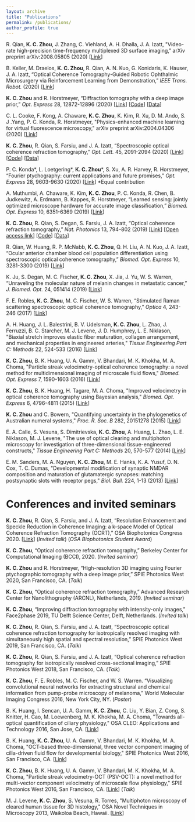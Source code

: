 ```yaml
---
layout: archive
title: "Publications"
permalink: /publications/
author_profile: true
---
```

R. Qian, **K. C. Zhou**, J. Zhang, C. Viehland, A. H. Dhalla, J. A. Izatt, "Video-rate high-precision time-frequency multiplexed 3D surface imaging," arXiv preprint arXiv:2008.05805 (2020) [[Link](https://arxiv.org/abs/2008.05805)]

B. Keller, M. Draelos, **K. C. Zhou**, R. Qian, A. N. Kuo, G. Konidaris, K. Hauser, J. A. Izatt, “Optical Coherence Tomography-Guided Robotic Ophthalmic Microsurgery via Reinforcement Learning from Demonstration,” *IEEE Trans. Robot.* (2020) [[Link](https://ieeexplore.ieee.org/abstract/document/9069310)]

**K. C. Zhou** and R. Horstmeyer, “Diffraction tomography with a deep image prior,” *Opt. Express* 28, 12872-12896 (2020) [[Link](https://www.osapublishing.org/oe/abstract.cfm?uri=oe-28-9-12872)] [[Code](https://github.com/kevinczhou/deep-prior-diffraction-tomography)] [[Data](https://figshare.com/articles/Diffraction_tomography_with_a_deep_image_prior_-_raw_data/12081708)]

C. L. Cooke, F. Kong, A. Chaware, **K. C. Zhou**, K. Kim, R. Xu, D. M. Ando, S. J .Yang, P. C. Konda, R. Horstmeyer, "Physics-enhanced machine learning for virtual fluorescence microscopy," arXiv preprint arXiv:2004.04306 (2020) [[Link](https://arxiv.org/abs/2004.04306)]

**K. C. Zhou**, R. Qian, S. Farsiu, and J. A. Izatt, “Spectroscopic optical coherence refraction tomography,” *Opt. Lett.* 45, 2091-2094 (2020) [[Link](https://www.osapublishing.org/ol/abstract.cfm?uri=ol-45-7-2091)] [[Code](https://osapublishing.figshare.com/articles/Spectral_fitting_code_for_SOCT_and_SOCRT/11931228)] [[Data](https://osapublishing.figshare.com/articles/Raw_spectra_of_polystyrene_beads_from_SOCT_and_SOCRT/11931225)]

P. C. Konda\*, L. Loetgering\*, **K. C. Zhou**\*, S. Xu, A. R. Harvey, R. Horstmeyer, “Fourier ptychography: current applications and future promises,” *Opt. Express* 28, 9603-9630 (2020)  [[Link](https://www.osapublishing.org/oe/abstract.cfm?uri=oe-28-7-9603)] \*Equal contribution

A. Muthumbi, A. Chaware, K. Kim, **K. C. Zhou**, P. C. Konda, R. Chen, B. Judkewitz, A. Erdmann, B. Kappes, R. Horstmeyer, “Learned sensing: jointly optimized microscope hardware for accurate image classification,” *Biomed. Opt. Express* 10, 6351-6369 (2019) [[Link](https://www.osapublishing.org/boe/abstract.cfm?uri=boe-10-12-6351)]

**K. C. Zhou**, R. Qian, S. Degan, S. Farsiu, J. A. Izatt, “Optical coherence refraction tomography,” *Nat. Photonics* 13, 794–802 (2019) [[Link](https://www.nature.com/articles/s41566-019-0508-1)]  [[Open access link](https://rdcu.be/bO6eQ)] [[Code](https://github.com/kevinczhou/optical-coherence-refraction-tomography)] [[Data](https://figshare.com/articles/Biological_datasets_for_optical_coherence_refraction_tomography_OCRT_/8297138)]

R. Qian, W. Huang, R. P. McNabb, **K. C. Zhou**, Q. H. Liu, A. N. Kuo, J. A. Izatt, “Ocular anterior chamber blood cell population differentiation using spectroscopic optical coherence tomography,” *Biomed. Opt. Express* 10, 3281-3300 (2019) [[Link](https://www.osapublishing.org/boe/abstract.cfm?uri=boe-10-7-3281)]

K. Ju, S. Degan, M. C. Fischer, **K. C. Zhou**, X. Jia, J. Yu, W. S. Warren, “Unraveling the molecular nature of melanin changes in metastatic cancer,” *J. Biomed. Opt.* 24, 051414 (2019) [[Link](https://doi.org/10.1117/1.JBO.24.5.051414)]

F. E. Robles, **K. C. Zhou**, M. C. Fischer, W. S. Warren, “Stimulated Raman scattering spectroscopic optical coherence tomography,” *Optica* 4, 243-246 (2017) [[Link](https://www.osapublishing.org/optica/abstract.cfm?uri=optica-4-2-243)]

A. H. Huang, J. L. Balestrini, B. V. Udelsman, **K. C. Zhou**, L. Zhao, J. Ferruzzi, B. C. Starcher, M. J. Levene, J. D. Humphrey, L. E. Niklason, "Biaxial stretch improves elastic fiber maturation, collagen arrangement, and mechanical properties in engineered arteries," *Tissue Engineering Part C: Methods* 22, 524-533 (2016) [[Link](https://www.liebertpub.com/doi/abs/10.1089/ten.TEC.2015.0309)]

**K. C. Zhou**, B. K. Huang, U. A. Gamm, V. Bhandari, M. K. Khokha, M. A. Choma, "Particle streak velocimetry-optical coherence tomography: a novel method for multidimensional imaging of microscale fluid flows," *Biomed. Opt. Express* 7, 1590-1603 (2016)  [[Link](https://www.osapublishing.org/boe/abstract.cfm?uri=boe-7-4-1590)]

**K. C. Zhou**, B. K. Huang, H. Tagare, M. A. Choma, "Improved velocimetry in optical coherence tomography using Bayesian analysis," *Biomed. Opt. Express* 6, 4796-4811 (2015)  [[Link](https://www.osapublishing.org/boe/abstract.cfm?uri=boe-6-12-4796)]

**K. C. Zhou** and C. Bowern, "Quantifying uncertainty in the phylogenetics of Australian numeral systems," *Proc. R. Soc. B* 282, 20151278 (2015) [[Link](https://royalsocietypublishing.org/doi/full/10.1098/rspb.2015.1278)]

E. A. Calle, S. Vesuna, S. Dimitrievska, **K. C. Zhou**, A. Huang, L. Zhao, L. E. Niklason, M. J. Levene, "The use of optical clearing and multiphoton microscopy for investigation of three-dimensional tissue-engineered constructs," *Tissue Engineering Part C: Methods* 20, 570-577 (2014) [[Link](https://www.liebertpub.com/doi/abs/10.1089/ten.tec.2013.0538)]

E. M. Sanders, M. A. Nguyen, **K. C. Zhou**, M. E. Hanks, K. A. Yusuf, D. N. Cox, T. C. Dumas, "Developmental modification of synaptic NMDAR composition and maturation of glutamatergic synapses: matching postsynaptic slots with receptor pegs," *Biol. Bull.* 224, 1-13 (2013) [[Link](https://www.journals.uchicago.edu/doi/abs/10.1086/BBLv224n1p1)]

# Conferences and invited seminars
**K. C. Zhou**, R. Qian, S. Farsiu, and J. A. Izatt, “Resolution Enhancement and Speckle Reduction in Coherence Imaging: a k-space Model of Optical Coherence Refraction Tomography (OCRT),” OSA Biophotonics Congress 2020. [[Link](https://www.osapublishing.org/abstract.cfm?uri=OCT-2020-OTu1E.2)] (*Invited talk*) (*OSA Biophotonics Student Award*)

**K. C. Zhou**, “Optical coherence refraction tomography,” Berkeley Center for Computational Imaging (BCCI), 2020. (*Invited seminar*)

**K. C. Zhou** and R. Horstmeyer, “High-resolution 3D imaging using Fourier ptychographic tomography with a deep image prior,” SPIE Photonics West 2020, San Francisco, CA. (*Talk*)

**K. C. Zhou**, “Optical coherence refraction tomography,” Advanced Research Center for Nanolithography (ARCNL), Netherlands, 2019. (*Invited seminar*)

**K. C. Zhou**, “Improving diffraction tomography with intensity-only images,” Face2phase 2019, TU Delft Science Center, Delft, Netherlands. (*Invited talk*)

**K. C. Zhou**, R. Qian, S. Farsiu, and J. A. Izatt, “Spectroscopic optical coherence refraction tomography for isotropically resolved imaging with simultaneously high spatial and spectral resolution,” SPIE Photonics West 2019, San Francisco, CA. (*Talk*)

**K. C. Zhou**, R. Qian, S. Farsiu, and J. A. Izatt, “Optical coherence refraction tomography for isotropically resolved cross-sectional imaging,” SPIE Photonics West 2018, San Francisco, CA. (*Talk*)

**K. C. Zhou**, F. E. Robles, M. C. Fischer, and W. S. Warren. “Visualizing convolutional neural networks for extracting structural and chemical information from pump-probe microscopy of melanoma,” World Molecular Imaging Congress 2016, New York City, NY. (*Poster*)

B. K. Huang, I. Sencan, U. A. Gamm, **K. C. Zhou**, C. Liu, Y. Bian, Z. Cong, S. Knitter, H. Cao, M. Loewenberg, M. K. Khokha, M. A. Choma, "Towards all-optical quantification of ciliary physiology," OSA CLEO: Applications and Technology 2016, San Jose, CA. [[Link](https://www.osapublishing.org/abstract.cfm?uri=cleo_at-2016-ATh1N.1)]

B. K. Huang, **K. C. Zhou**, U. A. Gamm, V. Bhandari, M. K. Khokha, M. A. Choma, "OCT-based three-dimensional, three vector component imaging of cilia-driven fluid flow for developmental biology," SPIE Photonics West 2016, San Francisco, CA. [[Link](https://www.spiedigitallibrary.org/conference-proceedings-of-spie/9716/97160J/OCT-based-three-dimensional-three-vector-component-imaging-of-cilia/10.1117/12.2211601.short)]

**K. C. Zhou**, B. K. Huang, U. A. Gamm, V. Bhandari, M. K. Khokha, M. A. Choma, "Particle streak velocimetry-OCT (PSV-OCT): a novel method for multi-vector component velocimetry of microscale flow physiology," SPIE Photonics West 2016, San Francisco, CA. [[Link](https://www.spiedigitallibrary.org/conference-proceedings-of-spie/9697/96970F/Particle-streak-velocimetry-OCT-PSV-OCT--a-novel-method/10.1117/12.2214794.short?SSO=1)] (*Talk*)

M. J. Levene, **K. C. Zhou**, S. Vesuna, R. Torres, "Multiphoton microscopy of cleared human tissue for 3D histology," OSA Novel Techniques in Microscopy 2013, Waikoloa Beach, Hawaii. [[Link](https://www.osapublishing.org/abstract.cfm?uri=NTM-2013-NT3B.2)]








 








